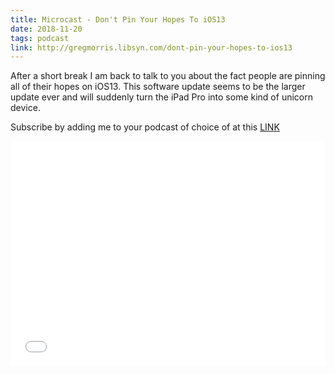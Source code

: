 ```yaml
---
title: Microcast - Don't Pin Your Hopes To iOS13
date: 2018-11-20
tags: podcast
link: http://gregmorris.libsyn.com/dont-pin-your-hopes-to-ios13
---
```

After a short break I am back to talk to you about the fact people are pinning all of their hopes on iOS13. This software update seems to be the larger update ever and will suddenly turn the iPad Pro into some kind of unicorn device.

Subscribe by adding me to your podcast of choice of at this [LINK](http://gregmorris.libsyn.com/rss)

<iframe style="border: none" src="//html5-player.libsyn.com/embed/episode/id/7627664/height/360/theme/standard/autoplay/no/autonext/no/thumbnail/yes/preload/no/no_addthis/no/direction/backward/" height="360" width="100%" scrolling="no"  allowfullscreen webkitallowfullscreen mozallowfullscreen oallowfullscreen msallowfullscreen></iframe>
